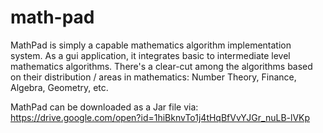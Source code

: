 # math-pad

MathPad is simply a capable mathematics algorithm implementation system.
As a gui application, it integrates basic to intermediate level mathematics algorithms.
There's a clear-cut among the algorithms based on their distribution / areas in mathematics:
Number Theory, Finance, Algebra, Geometry, etc.

MathPad can be downloaded as a Jar file via: https://drive.google.com/open?id=1hiBknvTo1j4tHqBfVvYJGr_nuLB-lVKp
